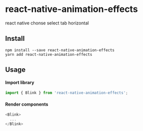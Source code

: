 # react-native-animation-effects

react native chonse select tab horizontal

## Install
	npm install --save react-native-animation-effects
	yarn add react-native-animation-effects

## Usage
#### Import library
```javascript
import { Blink } from 'react-native-animation-effects';
```
#### Render components
```javascript
<Blink>
  ...
</Blink>
```
